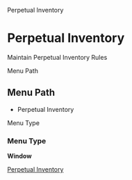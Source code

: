 
Perpetual Inventory
# Perpetual Inventory


Maintain Perpetual Inventory Rules

Menu Path
## Menu Path



- Perpetual Inventory

Menu Type
### Menu Type

**Window**


[Perpetual Inventory](../../functional-guide/window/window-perpetual-inventory.md)
